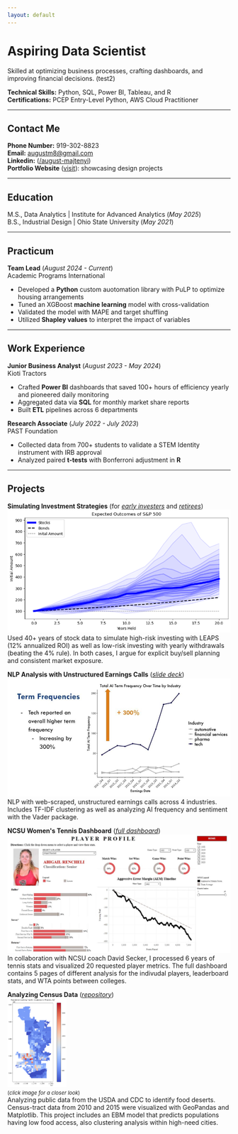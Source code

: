 ```yaml
---
layout: default
---
```


<style>
  @import url('custom.css');
</style>

# Aspiring Data Scientist
Skilled at optimizing business processes, crafting dashboards, and improving financial decisions. (test2)

**Technical Skills:** Python, SQL, Power BI, Tableau, and R   
**Certifications:** PCEP Entry-Level Python, AWS Cloud Practitioner  

__________________________________________________________________________

## Contact Me  
**Phone Number:** 919-302-8823  
**Email:** augustm8@gmail.com  
**Linkedin:** ([/august-majtenyi](https://www.linkedin.com/in/august-majtenyi/))  
**Portfolio Website** ([visit](https://augustmajtenyi.github.io/)): showcasing design projects

__________________________________________________________________________

## Education  
M.S., Data Analytics | Institute for Advanced Analytics (_May 2025_)  
B.S., Industrial Design | Ohio State University (_May 2021_)  

__________________________________________________________________________

## Practicum  
**Team Lead** (_August 2024 - Current_)  
Academic Programs International   
- Developed a **Python** custom auotomation library with PuLP to optimize housing arrangements   
- Tuned an XGBoost **machine learning** model with cross-validation  
- Validated the model with MAPE and target shuffling
- Utilized **Shapley values** to interpret the impact of variables  
<!-- • Developing our custom automation into a fully functioning library with complete documentation  -->
<!-- • Web-scraping competitor market data for company directors to evaluate yearly session price changes  -->

__________________________________________________________________________

## Work Experience
**Junior Business Analyst** (_August 2023 - May 2024_)  
Kioti Tractors  

- Crafted **Power BI** dashboards that saved 100+ hours of efficiency yearly and pioneered daily monitoring  
- Aggregated data via **SQL** for monthly market share reports
- Built **ETL** pipelines across 6 departments
<!--  • Pioneered daily sales monitoring for company executives to make decisions on quarterly sales programs  -->

**Research Associate** (_July 2022 - July 2023_)  
PAST Foundation  
- Collected data from 700+ students to validate a STEM Identity instrument with IRB approval
- Analyzed paired **t-tests** with Bonferroni adjustment in **R**  
<!-- to identify significant trends in STEM Identity -->  
<!-- • Taught JavaScript, Game Design, and Virtual Reality 3D modeling to youth ages 10 – 18-->

__________________________________________________________________________

## Projects

**Simulating Investment Strategies** (for [_early investers_](https://augustmajtenyi.github.io/LifecycleInvesting.html) and [_retirees_](https://docs.google.com/presentation/d/1-zWkbZO2mmfR0C3_16uwTn6SoKVOny2OcJu-i-yGLlY/edit?usp=sharing))
<kbd>
  <img src="Pictures/20yearsHeld_SP500_82toNow_updated.png" alt="Investing Analysis overview pic"/>
</kbd>  
Used 40+ years of stock data to simulate high-risk investing with LEAPS (12% annualized ROI) as well as low-risk investing with yearly withdrawals (beating the 4% rule). In both cases, I argue for explicit buy/sell planning and consistent market exposure.  


**NLP Analysis with Unstructured Earnings Calls** ([_slide deck_](https://docs.google.com/presentation/d/1CUsx_gHMNNeO195B45ehTEtIM6fHCL4NptkPNdBgieM/edit?usp=sharing))
<kbd>
  <img src="Pictures/AITextAnalytics.jpg" alt="NLP overview pic"/>
</kbd>  
NLP with web-scraped, unstructured earnings calls across 4 industries. Includes TF-IDF clustering as well as analyzing AI frequency and sentiment with the Vader package.


**NCSU Women's Tennis Dashboard** ([_full dashboard_](https://public.tableau.com/app/profile/august.majtenyi/viz/Blue17NCSUTennisDashboard/NCStatePlayerProfiles))
<kbd>
  <img src="Pictures/Dashboard.JPG" alt="Tableau dashboard overview pic"/>
</kbd>  
In collaboration with NCSU coach David Secker, I processed 6 years of tennis stats and visualized 20 requested player metrics. The full dashboard contains 5 pages of different analysis for the indivudal players, leaderboard stats, and WTA points between colleges.


**Analyzing Census Data** ([_repository_](https://github.com/AugustMajtenyi/FoodAccessExploration))  
<a href="Pictures/Phoenix Population Lacking Health Insurance.png" target="_blank">
  <kbd>
    <img src="Pictures/Phoenix Population Lacking Health Insurance.png" alt="Geographic analysis overview pic" style="max-height: 200px;" />
  </kbd>
</a>  
<small>(_click image for a closer look_)</small>  
Analyzing public data from the USDA and CDC to identify food deserts. Census-tract data from 2010 and 2015 were visualized with GeoPandas and Matplotlib. This project includes an EBM model that predicts populations having low food access, also clustering analysis within high-need cities.
